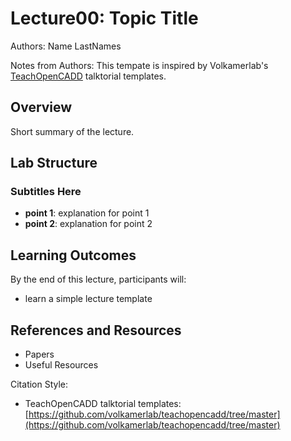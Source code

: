 # Lecture00: Topic Title

Authors: Name LastNames

Notes from Authors: This tempate is inspired by Volkamerlab's [TeachOpenCADD](https://github.com/volkamerlab/teachopencadd/tree/master) talktorial templates.

## Overview

Short summary of the lecture.

## Lab Structure

### Subtitles Here

- **point 1**: explanation for point 1
- **point 2**: explanation for point 2

## Learning Outcomes

By the end of this lecture, participants will:

- learn a simple lecture template

## References and Resources

* Papers
* Useful Resources

Citation Style:

* TeachOpenCADD talktorial templates: [https://github.com/volkamerlab/teachopencadd/tree/master](https://github.com/volkamerlab/teachopencadd/tree/master)
